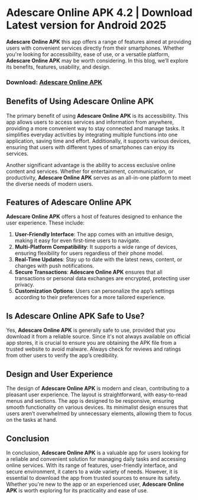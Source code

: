 # Adescare Online APK 4.2 | Download Latest version for Android 2025

**Adescare Online APK** this app offers a range of features aimed at providing users with convenient services directly from their smartphones. Whether you're looking for accessibility, ease of use, or a versatile platform, **Adescare Online APK** may be worth considering. In this blog, we’ll explore its benefits, features, usability, and design.

### Download: [Adescare Online APK](https://tinyurl.com/3kwkrtbs)

## **Benefits of Using Adescare Online APK**

The primary benefit of using **Adescare Online APK** is its accessibility. This app allows users to access services and information from anywhere, providing a more convenient way to stay connected and manage tasks. It simplifies everyday activities by integrating multiple functions into one application, saving time and effort. Additionally, it supports various devices, ensuring that users with different types of smartphones can enjoy its services.

Another significant advantage is the ability to access exclusive online content and services. Whether for entertainment, communication, or productivity, **Adescare Online APK** serves as an all-in-one platform to meet the diverse needs of modern users.

## **Features of Adescare Online APK**

**Adescare Online APK** offers a host of features designed to enhance the user experience. These include:

1. **User-Friendly Interface**: The app comes with an intuitive design, making it easy for even first-time users to navigate.
2. **Multi-Platform Compatibility**: It supports a wide range of devices, ensuring flexibility for users regardless of their phone model.
3. **Real-Time Updates**: Stay up to date with the latest news, content, or changes with push notifications.
4. **Secure Transactions**: **Adescare Online APK** ensures that all transactions or personal data exchanges are encrypted, protecting user privacy.
5. **Customization Options**: Users can personalize the app’s settings according to their preferences for a more tailored experience.

## **Is Adescare Online APK Safe to Use?**

Yes, **Adescare Online APK** is generally safe to use, provided that you download it from a reliable source. Since it's not always available on official app stores, it is crucial to ensure you are obtaining the APK file from a trusted website to avoid malware. Always check for reviews and ratings from other users to verify the app’s credibility.

## **Design and User Experience**

The design of **Adescare Online APK** is modern and clean, contributing to a pleasant user experience. The layout is straightforward, with easy-to-read menus and sections. The app is designed to be responsive, ensuring smooth functionality on various devices. Its minimalist design ensures that users aren’t overwhelmed by unnecessary elements, allowing them to focus on the tasks at hand.

## **Conclusion**

In conclusion, **Adescare Online APK** is a valuable app for users looking for a reliable and convenient solution for managing daily tasks and accessing online services. With its range of features, user-friendly interface, and secure environment, it caters to a wide variety of needs. However, it is essential to download the app from trusted sources to ensure its safety. Whether you're new to the app or an experienced user, **Adescare Online APK** is worth exploring for its practicality and ease of use.
